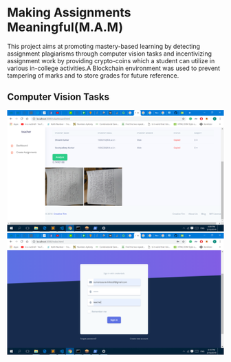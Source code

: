 # Making Assignments Meaningful(M.A.M)
This project aims at promoting mastery-based learning by detecting assignment plagiarisms through computer vision tasks and incentivizing assignment work by providing crypto-coins which a student can utilize in various in-college activities.A Blockchain environment was used to prevent tampering of marks and to store grades for future reference.
## Computer Vision Tasks
![alt text](https://github.com/Shivam241298/MAM/blob/master/Picture1.png)
</br>
![alt text](https://github.com/Shivam241298/MAM/blob/master/Picture2.png)
